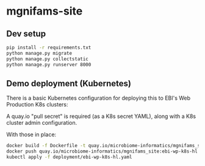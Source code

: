 # mgnifams-site

## Dev setup
```bash
pip install -r requirements.txt
python manage.py migrate
python manage.py collectstatic
python manage.py runserver 8000
```

## Demo deployment (Kubernetes)
There is a basic Kubernetes configuration for deploying this to EBI's Web Production K8s clusters:

A quay.io "pull secret" is required (as a K8s secret YAML), along with a K8s cluster admin configuration.

With those in place:

```bash
docker build -f Dockerfile -t quay.io/microbiome-informatics/mgnifams_site:ebi-wp-k8s-hl --load .
docker push quay.io/microbiome-informatics/mgnifams_site:ebi-wp-k8s-hl
kubectl apply -f deployment/ebi-wp-k8s-hl.yaml
```
